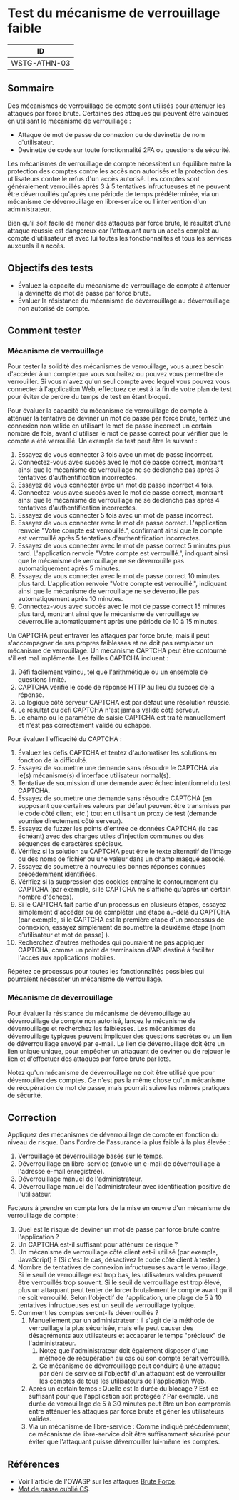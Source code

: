 # Test du mécanisme de verrouillage faible

|ID          |
|------------|
|WSTG-ATHN-03|

## Sommaire

Des mécanismes de verrouillage de compte sont utilisés pour atténuer les attaques par force brute. Certaines des attaques qui peuvent être vaincues en utilisant le mécanisme de verrouillage :

- Attaque de mot de passe de connexion ou de devinette de nom d'utilisateur.
- Devinette de code sur toute fonctionnalité 2FA ou questions de sécurité.

Les mécanismes de verrouillage de compte nécessitent un équilibre entre la protection des comptes contre les accès non autorisés et la protection des utilisateurs contre le refus d'un accès autorisé. Les comptes sont généralement verrouillés après 3 à 5 tentatives infructueuses et ne peuvent être déverrouillés qu'après une période de temps prédéterminée, via un mécanisme de déverrouillage en libre-service ou l'intervention d'un administrateur.

Bien qu'il soit facile de mener des attaques par force brute, le résultat d'une attaque réussie est dangereux car l'attaquant aura un accès complet au compte d'utilisateur et avec lui toutes les fonctionnalités et tous les services auxquels il a accès.

## Objectifs des tests

- Évaluez la capacité du mécanisme de verrouillage de compte à atténuer la devinette de mot de passe par force brute.
- Évaluer la résistance du mécanisme de déverrouillage au déverrouillage non autorisé de compte.

## Comment tester

### Mécanisme de verrouillage

Pour tester la solidité des mécanismes de verrouillage, vous aurez besoin d'accéder à un compte que vous souhaitez ou pouvez vous permettre de verrouiller. Si vous n'avez qu'un seul compte avec lequel vous pouvez vous connecter à l'application Web, effectuez ce test à la fin de votre plan de test pour éviter de perdre du temps de test en étant bloqué.

Pour évaluer la capacité du mécanisme de verrouillage de compte à atténuer la tentative de deviner un mot de passe par force brute, tentez une connexion non valide en utilisant le mot de passe incorrect un certain nombre de fois, avant d'utiliser le mot de passe correct pour vérifier que le compte a été verrouillé. Un exemple de test peut être le suivant :

1. Essayez de vous connecter 3 fois avec un mot de passe incorrect.
2. Connectez-vous avec succès avec le mot de passe correct, montrant ainsi que le mécanisme de verrouillage ne se déclenche pas après 3 tentatives d'authentification incorrectes.
3. Essayez de vous connecter avec un mot de passe incorrect 4 fois.
4. Connectez-vous avec succès avec le mot de passe correct, montrant ainsi que le mécanisme de verrouillage ne se déclenche pas après 4 tentatives d'authentification incorrectes.
5. Essayez de vous connecter 5 fois avec un mot de passe incorrect.
6. Essayez de vous connecter avec le mot de passe correct. L'application renvoie "Votre compte est verrouillé.", confirmant ainsi que le compte est verrouillé après 5 tentatives d'authentification incorrectes.
7. Essayez de vous connecter avec le mot de passe correct 5 minutes plus tard. L'application renvoie "Votre compte est verrouillé.", indiquant ainsi que le mécanisme de verrouillage ne se déverrouille pas automatiquement après 5 minutes.
8. Essayez de vous connecter avec le mot de passe correct 10 minutes plus tard. L'application renvoie "Votre compte est verrouillé.", indiquant ainsi que le mécanisme de verrouillage ne se déverrouille pas automatiquement après 10 minutes.
9. Connectez-vous avec succès avec le mot de passe correct 15 minutes plus tard, montrant ainsi que le mécanisme de verrouillage se déverrouille automatiquement après une période de 10 à 15 minutes.

Un CAPTCHA peut entraver les attaques par force brute, mais il peut s'accompagner de ses propres faiblesses et ne doit pas remplacer un mécanisme de verrouillage. Un mécanisme CAPTCHA peut être contourné s'il est mal implémenté. Les failles CAPTCHA incluent :

1. Défi facilement vaincu, tel que l'arithmétique ou un ensemble de questions limité.
2. CAPTCHA vérifie le code de réponse HTTP au lieu du succès de la réponse.
3. La logique côté serveur CAPTCHA est par défaut une résolution réussie.
4. Le résultat du défi CAPTCHA n'est jamais validé côté serveur.
5. Le champ ou le paramètre de saisie CAPTCHA est traité manuellement et n'est pas correctement validé ou échappé.

Pour évaluer l'efficacité du CAPTCHA :

1. Évaluez les défis CAPTCHA et tentez d'automatiser les solutions en fonction de la difficulté.
2. Essayez de soumettre une demande sans résoudre le CAPTCHA via le(s) mécanisme(s) d'interface utilisateur normal(s).
3. Tentative de soumission d'une demande avec échec intentionnel du test CAPTCHA.
4. Essayez de soumettre une demande sans résoudre CAPTCHA (en supposant que certaines valeurs par défaut peuvent être transmises par le code côté client, etc.) tout en utilisant un proxy de test (demande soumise directement côté serveur).
5. Essayez de fuzzer les points d'entrée de données CAPTCHA (le cas échéant) avec des charges utiles d'injection communes ou des séquences de caractères spéciaux.
6. Vérifiez si la solution au CAPTCHA peut être le texte alternatif de l'image ou des noms de fichier ou une valeur dans un champ masqué associé.
7. Essayez de soumettre à nouveau les bonnes réponses connues précédemment identifiées.
8. Vérifiez si la suppression des cookies entraîne le contournement du CAPTCHA (par exemple, si le CAPTCHA ne s'affiche qu'après un certain nombre d'échecs).
9. Si le CAPTCHA fait partie d'un processus en plusieurs étapes, essayez simplement d'accéder ou de compléter une étape au-delà du CAPTCHA (par exemple, si le CAPTCHA est la première étape d'un processus de connexion, essayez simplement de soumettre la deuxième étape [nom d'utilisateur et mot de passe] ).
10. Recherchez d'autres méthodes qui pourraient ne pas appliquer CAPTCHA, comme un point de terminaison d'API destiné à faciliter l'accès aux applications mobiles.

Répétez ce processus pour toutes les fonctionnalités possibles qui pourraient nécessiter un mécanisme de verrouillage.

### Mécanisme de déverrouillage

Pour évaluer la résistance du mécanisme de déverrouillage au déverrouillage de compte non autorisé, lancez le mécanisme de déverrouillage et recherchez les faiblesses. Les mécanismes de déverrouillage typiques peuvent impliquer des questions secrètes ou un lien de déverrouillage envoyé par e-mail. Le lien de déverrouillage doit être un lien unique unique, pour empêcher un attaquant de deviner ou de rejouer le lien et d'effectuer des attaques par force brute par lots.

Notez qu'un mécanisme de déverrouillage ne doit être utilisé que pour déverrouiller des comptes. Ce n'est pas la même chose qu'un mécanisme de récupération de mot de passe, mais pourrait suivre les mêmes pratiques de sécurité.

## Correction

Appliquez des mécanismes de déverrouillage de compte en fonction du niveau de risque. Dans l'ordre de l'assurance la plus faible à la plus élevée :

1. Verrouillage et déverrouillage basés sur le temps.
2. Déverrouillage en libre-service (envoie un e-mail de déverrouillage à l'adresse e-mail enregistrée).
3. Déverrouillage manuel de l'administrateur.
4. Déverrouillage manuel de l'administrateur avec identification positive de l'utilisateur.

Facteurs à prendre en compte lors de la mise en œuvre d'un mécanisme de verrouillage de compte :

1. Quel est le risque de deviner un mot de passe par force brute contre l'application ?
2. Un CAPTCHA est-il suffisant pour atténuer ce risque ?
3. Un mécanisme de verrouillage côté client est-il utilisé (par exemple, JavaScript) ? (Si c'est le cas, désactivez le code côté client à tester.)
4. Nombre de tentatives de connexion infructueuses avant le verrouillage. Si le seuil de verrouillage est trop bas, les utilisateurs valides peuvent être verrouillés trop souvent. Si le seuil de verrouillage est trop élevé, plus un attaquant peut tenter de forcer brutalement le compte avant qu'il ne soit verrouillé. Selon l'objectif de l'application, une plage de 5 à 10 tentatives infructueuses est un seuil de verrouillage typique.
5. Comment les comptes seront-ils déverrouillés ?
    1. Manuellement par un administrateur : il s'agit de la méthode de verrouillage la plus sécurisée, mais elle peut causer des désagréments aux utilisateurs et accaparer le temps "précieux" de l'administrateur.
        1. Notez que l'administrateur doit également disposer d'une méthode de récupération au cas où son compte serait verrouillé.
        2. Ce mécanisme de déverrouillage peut conduire à une attaque par déni de service si l'objectif d'un attaquant est de verrouiller les comptes de tous les utilisateurs de l'application Web.
    2. Après un certain temps : Quelle est la durée du blocage ? Est-ce suffisant pour que l'application soit protégée ? Par exemple. une durée de verrouillage de 5 à 30 minutes peut être un bon compromis entre atténuer les attaques par force brute et gêner les utilisateurs valides.
    3. Via un mécanisme de libre-service : Comme indiqué précédemment, ce mécanisme de libre-service doit être suffisamment sécurisé pour éviter que l'attaquant puisse déverrouiller lui-même les comptes.

## Références

- Voir l'article de l'OWASP sur les attaques [Brute Force](https://owasp.org/www-community/attacks/Brute_force_attack).
- [Mot de passe oublié CS](https://cheatsheetseries.owasp.org/cheatsheets/Forgot_Password_Cheat_Sheet.html).
